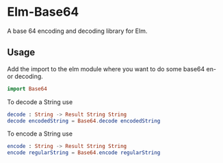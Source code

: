 Elm-Base64
========

A base 64 encoding and decoding library for Elm.

## Usage

Add the import to the elm module where you want to do some base64 en- or decoding.

```elm
import Base64
```

To decode a String use

```elm
decode : String -> Result String String
decode encodedString = Base64.decode encodedString
```

To encode a String use

```elm
encode : String -> Result String String
encode regularString = Base64.encode regularString
```

